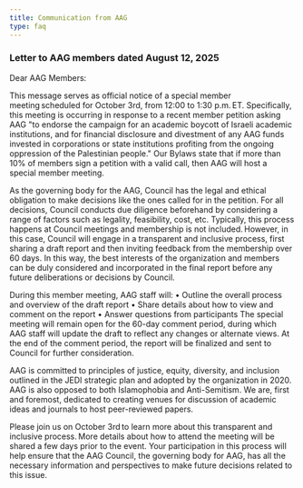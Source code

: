 ```yaml
---
title: Communication from AAG
type: faq
---
```


### Letter to AAG members dated August 12, 2025

Dear AAG Members:
 
This message serves as official notice of a special member meeting scheduled for October 3rd, from 12:00 to 1:30 p.m. ET. Specifically, this meeting is occurring in response to a recent member petition asking AAG "to endorse the campaign for an academic boycott of Israeli academic institutions, and for financial disclosure and divestment of any AAG funds invested in corporations or state institutions profiting from the ongoing oppression of the Palestinian people." Our Bylaws state that if more than 10% of members sign a petition with a valid call, then AAG will host a special member meeting.
 
As the governing body for the AAG, Council has the legal and ethical obligation to make decisions like the ones called for in the petition. For all decisions, Council conducts due diligence beforehand by considering a range of factors such as legality, feasibility, cost, etc. Typically, this process happens at Council meetings and membership is not included. However, in this case, Council will engage in a transparent and inclusive process, first sharing a draft report and then inviting feedback from the membership over 60 days. In this way, the best interests of the organization and members can be duly considered and incorporated in the final report before any future deliberations or decisions by Council.
 
During this member meeting, AAG staff will:
• Outline the overall process and overview of the draft report
• Share details about how to view and comment on the report
• Answer questions from participants
The special meeting will remain open for the 60-day comment period, during which AAG staff will update the draft to reflect any changes or alternate views. At the end of the comment period, the report will be finalized and sent to Council for further consideration.
 
AAG is committed to principles of justice, equity, diversity, and inclusion outlined in the JEDI strategic plan and adopted by the organization in 2020. AAG is also opposed to both Islamophobia and Anti-Semitism. We are, first and foremost, dedicated to creating venues for discussion of academic ideas and journals to host peer-reviewed papers.
 
Please join us on October 3rd to learn more about this transparent and inclusive process. More details about how to attend the meeting will be shared a few days prior to the event. Your participation in this process will help ensure that the AAG Council, the governing body for AAG, has all the necessary information and perspectives to make future decisions related to this issue.